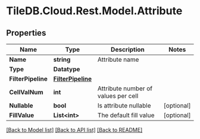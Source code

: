 
# TileDB.Cloud.Rest.Model.Attribute

## Properties

Name | Type | Description | Notes
------------ | ------------- | ------------- | -------------
**Name** | **string** | Attribute name | 
**Type** | **Datatype** |  | 
**FilterPipeline** | [**FilterPipeline**](FilterPipeline.md) |  | 
**CellValNum** | **int** | Attribute number of values per cell | 
**Nullable** | **bool** | Is attribute nullable | [optional] 
**FillValue** | **List&lt;int&gt;** | The default fill value | [optional] 

[[Back to Model list]](../README.md#documentation-for-models)
[[Back to API list]](../README.md#documentation-for-api-endpoints)
[[Back to README]](../README.md)

